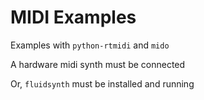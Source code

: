 # MIDI Examples

Examples with `python-rtmidi` and `mido`

A hardware midi synth must be connected

Or, `fluidsynth` must be installed and running